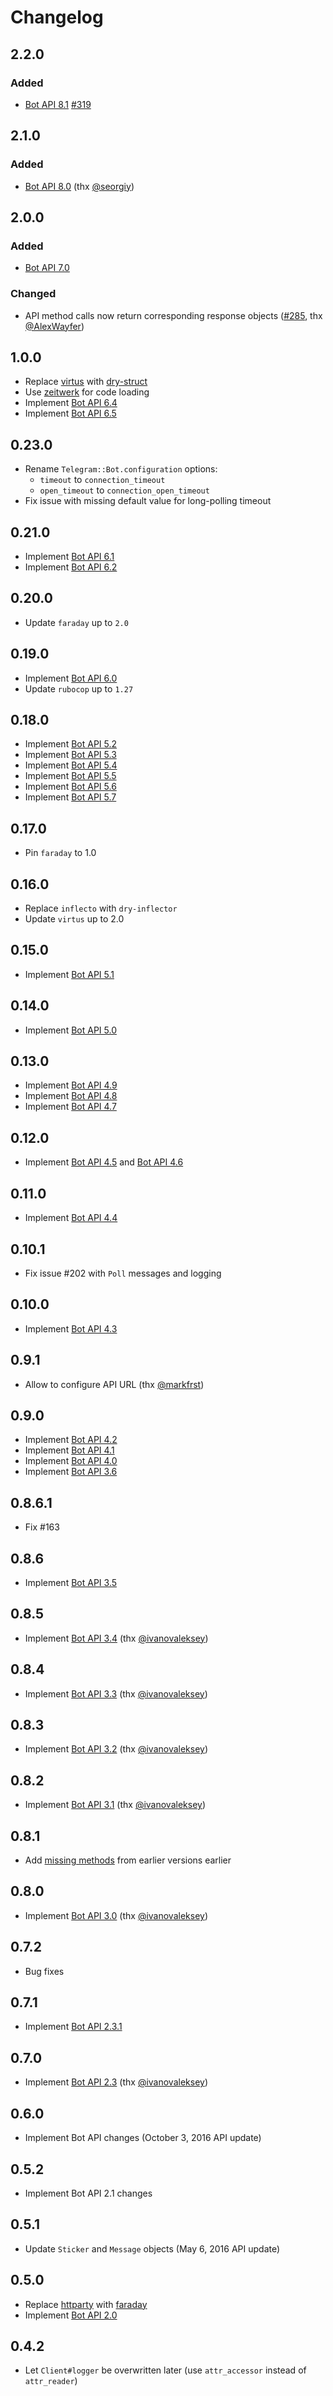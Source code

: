 # Changelog

## 2.2.0

### Added

- [Bot API 8.1](https://core.telegram.org/bots/api-changelog#december-4-2024) [#319](https://github.com/atipugin/telegram-bot-ruby/pull/319)

## 2.1.0

### Added

- [Bot API 8.0](https://core.telegram.org/bots/api-changelog#november-17-2024) (thx [@seorgiy](https://github.com/seorgiy))

## 2.0.0

### Added

- [Bot API 7.0](https://core.telegram.org/bots/api-changelog#december-29-2023)

### Changed

- API method calls now return corresponding response objects ([#285](https://github.com/atipugin/telegram-bot-ruby/pull/285), thx [@AlexWayfer](https://github.com/AlexWayfer))

## 1.0.0

- Replace [virtus](https://github.com/solnic/virtus) with [dry-struct](https://github.com/dry-rb/dry-struct)
- Use [zeitwerk](https://github.com/fxn/zeitwerk) for code loading
- Implement [Bot API 6.4](https://core.telegram.org/bots/api-changelog#december-30-2022)
- Implement [Bot API 6.5](https://core.telegram.org/bots/api-changelog#february-3-2023)

## 0.23.0

- Rename `Telegram::Bot.configuration` options:
  - `timeout` to `connection_timeout`
  - `open_timeout` to `connection_open_timeout`
- Fix issue with missing default value for long-polling timeout

## 0.21.0

- Implement [Bot API 6.1](https://core.telegram.org/bots/api-changelog#june-20-2022)
- Implement [Bot API 6.2](https://core.telegram.org/bots/api-changelog#august-12-2022)

## 0.20.0

- Update `faraday` up to `2.0`

## 0.19.0

- Implement [Bot API 6.0](https://core.telegram.org/bots/api-changelog#april-16-2022)
- Update `rubocop` up to `1.27`

## 0.18.0

- Implement [Bot API 5.2](https://core.telegram.org/bots/api-changelog#april-26-2021)
- Implement [Bot API 5.3](https://core.telegram.org/bots/api-changelog#june-25-2021)
- Implement [Bot API 5.4](https://core.telegram.org/bots/api-changelog#november-5-2021)
- Implement [Bot API 5.5](https://core.telegram.org/bots/api-changelog#december-7-2021)
- Implement [Bot API 5.6](https://core.telegram.org/bots/api-changelog#december-30-2021)
- Implement [Bot API 5.7](https://core.telegram.org/bots/api-changelog#january-31-2022)

## 0.17.0

- Pin `faraday` to 1.0

## 0.16.0

- Replace `inflecto` with `dry-inflector`
- Update `virtus` up to 2.0

## 0.15.0

- Implement [Bot API 5.1](https://core.telegram.org/bots/api-changelog#march-9-2021)

## 0.14.0

- Implement [Bot API 5.0](https://core.telegram.org/bots/api-changelog#november-4-2020)

## 0.13.0

- Implement [Bot API 4.9](https://core.telegram.org/bots/api-changelog#june-4-2020)
- Implement [Bot API 4.8](https://core.telegram.org/bots/api-changelog#april-24-2020)
- Implement [Bot API 4.7](https://core.telegram.org/bots/api-changelog#march-30-2020)

## 0.12.0

- Implement [Bot API 4.5](https://core.telegram.org/bots/api-changelog#december-31-2019) and [Bot API 4.6](https://core.telegram.org/bots/api-changelog#january-23-2020)

## 0.11.0

- Implement [Bot API 4.4](https://core.telegram.org/bots/api-changelog#july-29-2019)

## 0.10.1

- Fix issue #202 with `Poll` messages and logging

## 0.10.0

- Implement [Bot API 4.3](https://core.telegram.org/bots/api-changelog#may-31-2019)

## 0.9.1

- Allow to configure API URL (thx [@markfrst][])

## 0.9.0

- Implement [Bot API 4.2](https://core.telegram.org/bots/api-changelog#april-14-2019)
- Implement [Bot API 4.1](https://core.telegram.org/bots/api-changelog#august-27-2018)
- Implement [Bot API 4.0](https://core.telegram.org/bots/api-changelog#july-26-2018)
- Implement [Bot API 3.6](https://core.telegram.org/bots/api-changelog#february-13-2018)

## 0.8.6.1

- Fix #163

## 0.8.6

- Implement [Bot API 3.5](https://core.telegram.org/bots/api-changelog#november-17-2017)

## 0.8.5

- Implement [Bot API 3.4](https://core.telegram.org/bots/api-changelog#october-11-2017) (thx [@ivanovaleksey][])

## 0.8.4

- Implement [Bot API 3.3](https://core.telegram.org/bots/api-changelog#august-23-2017) (thx [@ivanovaleksey][])

## 0.8.3

- Implement [Bot API 3.2](https://core.telegram.org/bots/api-changelog#july-21-2017) (thx [@ivanovaleksey][])

## 0.8.2

- Implement [Bot API 3.1](https://core.telegram.org/bots/api-changelog#june-30-2017) (thx [@ivanovaleksey][])

## 0.8.1

- Add [missing methods](https://github.com/atipugin/telegram-bot-ruby/pull/127) from earlier versions earlier

## 0.8.0

- Implement [Bot API 3.0](https://core.telegram.org/bots/api-changelog#may-18-2017) (thx [@ivanovaleksey][])

## 0.7.2

- Bug fixes

## 0.7.1

- Implement [Bot API 2.3.1](https://core.telegram.org/bots/api-changelog#december-4-2016)

## 0.7.0

- Implement [Bot API 2.3](https://core.telegram.org/bots/api-changelog#november-21-2016) (thx [@ivanovaleksey][])

## 0.6.0

- Implement Bot API changes (October 3, 2016 API update)

## 0.5.2

- Implement Bot API 2.1 changes

## 0.5.1

- Update `Sticker` and `Message` objects (May 6, 2016 API update)

## 0.5.0

- Replace [httparty](https://github.com/jnunemaker/httparty) with [faraday](https://github.com/lostisland/faraday)
- Implement [Bot API 2.0](https://core.telegram.org/bots/2-0-intro)

## 0.4.2

- Let `Client#logger` be overwritten later (use `attr_accessor` instead of `attr_reader`)

[@ivanovaleksey]: https://github.com/ivanovaleksey
[@markfrst]: https://github.com/markfrst
